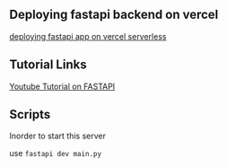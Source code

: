 ## Deploying fastapi backend on vercel

[deploying fastapi app on vercel serverless](https://dev.to/abdadeel/deploying-fastapi-app-on-vercel-serverless-18b1)

## Tutorial Links

[Youtube Tutorial on FASTAPI](https://www.youtube.com/playlist?list=PLqAmigZvYxIL9dnYeZEhMoHcoP4zop8-p)

## Scripts

Inorder to start this server

use `fastapi dev main.py`
